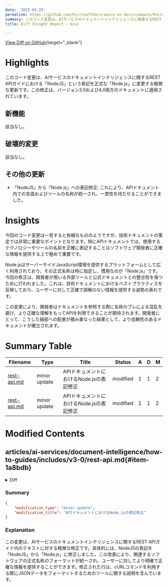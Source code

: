 ```yaml
---
date: '2025-03-29'
permalink: https://github.com/MicrosoftDocs/azure-ai-docs/compare/MicrosoftDocs:86d029a...MicrosoftDocs:50a8092
summary: このコード変更は、AIサービスのドキュメントインテリジェンスに関連するREST APIガイドにおいて「NodeJS」の表記を正式な「Node.js」に修正した軽微な更新です。この修正はバージョン3.0および4.0の双方に適用されており、名称の一貫性を持たせることに寄与しています。技術ドキュメントにおける正確な表記は、開発者に正確な情報を提供するために重要であり、今回の変更は詳細に対する配慮が信頼性の向上に繋がることが期待されています。
title: Diff Insight Report - misc

---
```


[View Diff on GitHub](https://github.com/MicrosoftDocs/azure-ai-docs/compare/MicrosoftDocs:86d029a...MicrosoftDocs:50a8092){target="_blank"}

# Highlights
このコード変更は、AIサービスのドキュメントインテリジェンスに関するREST APIガイドにおける「NodeJS」という表記を正式な「Node.js」に変更する軽微な更新です。この修正は、バージョン3.0および4.0両方のドキュメントに適用されています。

## 新機能
該当なし。

## 破壊的変更
該当なし。

## その他の更新
- 「NodeJS」から「Node.js」への表記修正: これにより、APIドキュメント内での言語およびツールの名称が統一され、一貫性を持たせることができました。

# Insights
今回のコード変更は一見すると些細なもののようですが、技術ドキュメントの策定では非常に重要なポイントとなります。特にAPIドキュメントでは、使用するテクノロジーやツールの名前を正確に表記することはソフトウェア開発者に正確な情報を提供する上で極めて重要です。

Node.jsはサーバーサイドJavaScript環境を提供するプラットフォームとして広く利用されており、その正式名称は特に指定し、慣用なのが「Node.js」です。今回の修正は、開発者が用いる外部ツールと公式ドキュメントとの整合性を保つために行われました。これは、技術ドキュメントにおけるベストプラクティスを反映しており、ユーザーに対して正確で誤解のない情報を提供する姿勢の表れです。

この変更により、開発者はドキュメントを参照する際に名称のブレによる混乱を避け、より正確な理解をもってAPIを利用できることが期待されます。開発者にとって、こうした細部への配慮が積み重なった結果として、より信頼性のあるドキュメントが確立されます。

# Summary Table
|  Filename  | Type |    Title    | Status | A  | D  | M  |
|------------|------|-------------|--------|----|----|----|
| [rest-api.md](#item-1a8bdb) | minor update | APIドキュメントにおけるNode.jsの表記修正 | modified | 1 | 1 | 2 | 
| [rest-api.md](#item-222da8) | minor update | APIドキュメントにおけるNode.jsの表記修正 | modified | 1 | 1 | 2 | 


# Modified Contents
## articles/ai-services/document-intelligence/how-to-guides/includes/v3-0/rest-api.md{#item-1a8bdb}

<details>
<summary>Diff</summary>
````diff
@@ -98,7 +98,7 @@ The cURL command line tool doesn't format API responses that contain JSON conten
 
 #### [Windows](#tab/windows)
 
-Use the NodeJS *json tool* as a JSON formatter for cURL. If you don't have [Node.js](https://nodejs.org/) installed, download and install the latest version.
+Use the Node.js *json tool* as a JSON formatter for cURL. If you don't have [Node.js](https://nodejs.org/) installed, download and install the latest version.
 
 1. Open a console window and install the json tool by using the following command:
 
````
</details>

### Summary

```json
{
    "modification_type": "minor update",
    "modification_title": "APIドキュメントにおけるNode.jsの表記修正"
}
```

### Explanation
この変更は、AIサービスのドキュメントインテリジェンスに関するREST APIガイド内のテキストに対する軽微な修正です。具体的には、NodeJSの表記を「NodeJS」から「Node.js」に修正しました。この変更は文書の一貫性を向上させるために行われました。修正された行はcurlコマンドの実行時にJSONをフォーマットするツールに関する説明を含んでおり、ユーザーに正確な情報を提供することを目的としています。

## articles/ai-services/document-intelligence/how-to-guides/includes/v4-0/rest-api.md{#item-222da8}

<details>
<summary>Diff</summary>
````diff
@@ -90,7 +90,7 @@ The cURL command line tool doesn't format API responses that contain JSON conten
 
 #### [Windows](#tab/windows)
 
-Use the NodeJS *json tool* as a JSON formatter for cURL. If you don't have [Node.js](https://nodejs.org/) installed, download and install the latest version.
+Use the Node.js *json tool* as a JSON formatter for cURL. If you don't have [Node.js](https://nodejs.org/) installed, download and install the latest version.
 
 1. Open a bash window and install the json tool by using the following command:
 
````
</details>

### Summary

```json
{
    "modification_type": "minor update",
    "modification_title": "APIドキュメントにおけるNode.jsの表記修正"
}
```

### Explanation
この変更は、AIサービスのドキュメントインテリジェンスに関するREST APIガイド内のテキストに対する軽微な修正です。具体的には、NodeJSの表記を「NodeJS」から「Node.js」に修正しました。この改善により、関連するソフトウェアの正式名称のフォーマットが統一され、ユーザーに対してより明確で正確な情報を提供することができます。修正された行は、cURLコマンドを利用する際にJSONデータをフォーマットするためのツールに関する説明を含んでいます。


